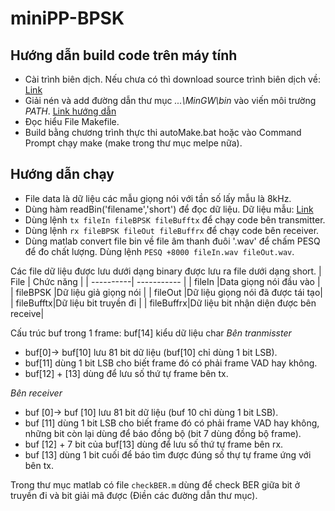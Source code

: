 # miniPP-BPSK
## Hướng dẫn build code trên máy tính

* Cài trình biên dịch. Nếu chưa có thì download source trình biên dịch về: [Link](https://drive.google.com/file/d/1j4FnG02kGxLTWbm-wnNh0U_J4BB1c5cz/view?usp=sharing)
* Giải nén và add đường dẫn thư mục *...\MinGW\bin* vào viến môi trường *PATH*. [Link hướng dẫn](https://quantrimang.com/them-bien-moi-truong-trong-windows-174960)
* Đọc hiểu File Makefile.
* Build bằng chương trình thực thi autoMake.bat hoặc vào Command Prompt chạy make (make trong thư mục melpe nữa).

## Hướng dẫn chạy

* File data là dữ liệu các mẫu giọng nói với tần số lấy mẫu là 8kHz. 
* Dùng hàm readBin('filename','short') để đọc dữ liệu. Dữ liệu mẫu: [Link](https://drive.google.com/drive/folders/1bHx8Py1nplFig0ZDf40omNmM-pI9yEFE?usp=sharing)
* Dùng lệnh `tx fileIn fileBPSK fileBufftx` để chạy code bên transmitter.
* Dùng lệnh `rx fileBPSK fileOut fileBuffrx` để chạy code bên receiver.
* Dùng matlab convert file bin về file âm thanh đuôi '.wav' để chấm PESQ để đo chất lượng. Dùng lệnh `PESQ +8000 fileIn.wav fileOut.wav`.

Các file dữ liệu được lưu dưới dạng binary được lưu ra file dưới dạng short.
| File      | Chức năng |
| ----------| ----------- |
| fileIn    |Data giọng nói đầu vào       |
| fileBPSK  |Dữ liệu giả giọng nói        |
| fileOut   |Dữ liệu giọng nói đã được tái tạo|
| fileBufftx|Dữ liệu bit truyền đi |
| fileBuffrx|Dữ liệu bit nhận diện được bên receive|

Cấu trúc buf trong 1 frame: buf[14] kiểu dữ liệu char
*Bên tranmisster* 
* buf[0]-> buf[10] lưu 81 bit dữ liệu (buf[10] chỉ dùng 1 bit LSB).
* buf[11] dùng 1 bit LSB cho biết frame đó có phải frame VAD hay không.
* buf[12] + [13] dùng để lưu số thứ tự frame bên tx.

*Bên receiver* 
* buf [0]-> buf [10] lưu 81 bit dữ liệu (buf 10 chỉ dùng 1 bit LSB).
* buf [11] dùng 1 bit LSB cho biết frame đó có phải frame VAD hay không, những bit còn lại dùng để báo đồng bộ (bit 7 dùng đồng bộ frame).
* buf [12] + 7 bit của buf[13] dùng để lưu số thứ tự frame bên rx.
* buf [13] dùng 1 bit cuối để báo tìm được đúng số thự tự frame ứng với bên tx.

Trong thư mục matlab có file `checkBER.m` dùng để check BER giữa bit ở truyền đi và bit giải mã được (Điền các đường dẫn thư mục).
